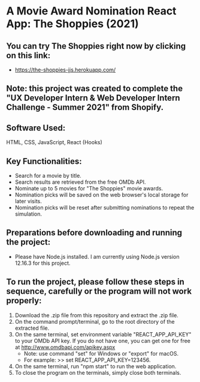 # A Movie Award Nomination React App: The Shoppies (2021)

## You can try The Shoppies right now by clicking on this link:
* https://the-shoppies-jjs.herokuapp.com/

## Note: this project was created to complete the "UX Developer Intern & Web Developer Intern Challenge - Summer 2021" from Shopify.

## Software Used: 
HTML, CSS, JavaScript, React (Hooks)

## Key Functionalities:
* Search for a movie by title.
* Search results are retrieved from the free OMDb API.
* Nominate up to 5 movies for "The Shoppies" movie awards.
* Nomination picks will be saved on the web browser's local storage for later visits.
* Nomination picks will be reset after submitting nominations to repeat the simulation.

## Preparations before downloading and running the project:
* Please have Node.js installed. I am currently using Node.js version 12.16.3 for this project.

## To run the project, please follow these steps in sequence, carefully or the program will not work properly:
1. Download the .zip file from this repository and extract the .zip file.
1. On the command prompt/terminal, go to the root directory of the extracted file.
1. On the same terminal, set environment variable "REACT_APP_API_KEY" to your OMDb API key. If you do not have one, you can get one for free at http://www.omdbapi.com/apikey.aspx
   * Note: use command "set" for Windows or "export" for macOS.
   * For example: >> set REACT_APP_API_KEY=123456.
1. On the same terminal, run "npm start" to run the web application.
1. To close the program on the terminals, simply close both terminals.

